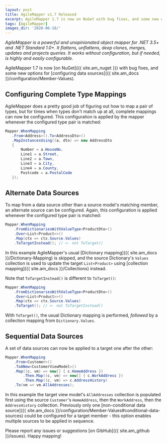 ```yaml
---
layout: post
title: AgileMapper v1.7 Released
excerpt: AgileMapper 1.7 is now on NuGet with bug fixes, and some new options for configuring data sources.
tags: [AgileMapper]
images_dir: '2020-06-18/'
---
```


_AgileMapper is a powerful and unopinionated object mapper for .NET 3.5+ and .NET Standard 1.0+. It 
flattens, unflattens, deep clones, merges, updates and projects queries. It works without configuration, 
but if needed, is highly and easily configurable._

AgileMapper 1.7 is now [on NuGet]({{ site.am_nuget }}) with bug fixes, and some new options for 
[configuring data sources]({{ site.am_docs }}/configuration/Member-Values).

## Configuring Complete Type Mappings

AgileMapper does a pretty good job of figuring out how to map a pair of types, but for times when 
types don't match up at all, complete mappings can now be configured. This configuration is applied 
by the mapper whenever the configured type pair is matched:

```csharp
Mapper.WhenMapping
   .From<Address>().To<AddressDto>()
   .MapInstancesUsing((a, dto) => new AddressDto
   {
       Number = a.HouseNo,
       Line1 = a.Street,
       Line2 = a.Town,
       Line3 = a.City,
       Line4 = a.County,
       Postcode = a.PostalCode
   });
```

## Alternate Data Sources

To map from a data source other than a source model's matching member, an alternate source can be 
configured. Again, this configuration is applied whenever the configured type pair is matched:

```csharp
Mapper.WhenMapping
    .FromDictionariesWithValueType<ProductDto>()
    .Over<List<Product>>()
    .Map(ctx => ctx.Source.Values)
    .ToTargetInstead(); // <- not ToTarget()
```

In this example AgileMapper's usual [Dictionary mapping]({{ site.am_docs }}/Dictionary-Mapping) is 
skipped, and the source Dictionary's `Values` collection is used to update the target `List<Product>` 
using [collection mapping]({{ site.am_docs }}/Collections) instead.

Note that `ToTargetInstead()` is different to `ToTarget()`:

```csharp
Mapper.WhenMapping
    .FromDictionariesWithValueType<ProductDto>()
    .Over<List<Product>>()
    .Map(ctx => ctx.Source.Values)
    .ToTarget(); // <- not ToTargetInstead()
```

With `ToTarget()`, the usual Dictionary mapping is performed, _followed_ by a collection mapping from 
`Dictionary.Values`.

## Sequential Data Sources

A set of data sources can now be applied to a target one after the other:

```csharp
Mapper.WhenMapping
    .From<Customer>()
    .ToANew<CustomerViewModel>()
    .Map((c, vm) => new[] { c.HomeAddress })
        .Then.Map((c, vm) => new[] { c.WorkAddress })
        .Then.Map((c, vm) => c.AddressHistory)
    .To(vm => vm.AllAddresses);
```

In this example the target view model's `AllAddresses` collection is populated first using the source
`Customer`'s `HomeAddress`, then the `WorkAddress`, then the `AddressHistory` collection. Previously
only one [non-conditional data source]({{ site.am_docs }}/configuration/Member-Values#conditional-data-sources)
could be configured for a target member - this option enables multiple sources to be applied in sequence.

Please report any issues or suggestions [on GibHub]({{ site.am_github }}/issues). Happy mapping!